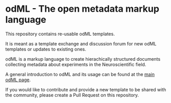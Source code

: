 # odML - The open metadata markup language 

This repository contains re-usable odML templates.

It is meant as a template exchange and discussion forum for new odML templates
or updates to existing ones.

odML is a markup language to create hierachically structured documents collecting 
metadata about experiments in the Neuroscientific field.

A general introduction to odML and its usage can be found
at the [main odML page](http://www.g-node.org/odml).

If you would like to contribute and provide a new template to be shared with the
community, please create a Pull Request on this repository.
